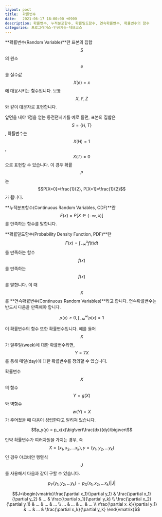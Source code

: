 ```yaml
---
layout: post
title:  확률변수
date:   2021-06-17 18:00:00 +0900
description: 확률변수, 누적분포함수, 확률밀도함수, 연속확률변수, 확률변수의 함수
categories: 프로그래머스-인공지능-데브코스
---
```


**확률변수(Random Variable)**란 표본의 집합 $$S$$의 원소 $$e$$를 실수값 $$X(e) = x$$에 대응시키는 함수입니다. 보통 $$X, Y, Z$$와 같이 대문자로 표현합니다.

앞면을 내야 1점을 얻는 동전던지기를 예로 들면, 표본의 집합은 $$S=\{H,T\}$$, 확률변수는 $$X(H)=1$$, $$X(T)=0$$으로 표현할 수 있습니다. 이 경우 확률 $$P$$는 $$P[X=0]=\frac{1}{2}, P[X=1]=\frac{1}{2}$$가 됩니다.

**누적분포함수(Continuous Random Variables, CDF)**란 $$F(x) = P[X \in (-\infty,x)]$$를 만족하는 함수를 말합니다.

**확률밀도함수(Probability Density Function, PDF)**란 $$F(x)=\int_{-\infty}^{x}{f(t)dt}$$를 만족하는 함수 $$f(x)$$를 만족하는 $$f(x)$$를 말합니다. 이 때 $$X$$를 **연속확률변수(Continuous Random Variables)**라고 합니다. 연속확률변수는 반드시 다음을 만족해야 합니다.

$$p(x) \geq 0, \int_{-\infty}^{\infty}{p(x)} = 1$$

이 확률변수의 함수 또한 확률변수입니다. 예를 들어 $$X$$가 일주일(week)에 대한 확률변수라면, $$Y=7X$$를 통해 매일(day)에 대한 확률변수를 정의할 수 있습니다.

확률변수 $$X$$의 함수 $$Y=g(X)$$와 역함수 $$w(Y)=X$$가 주어졌을 때 다음이 성립한다고 알려져 있습니다.

$$p_y(y) = p_x(x)\big\vert\frac{dx}{dy}\big\vert$$

만약 확률변수가 여러차원을 가지는 경우, 즉 $$X=(x_1,x_2,...x_k), y=(y_1,y_2,...y_k)$$인 경우 야코비안 행렬식 $$J$$를 사용해서 다음과 같이 구할 수 있습니다.

$$p_Y(y_1,y_2,...y_k)=p_X(x_1,x_2,...x_k)\vert J\vert$$

$$J=\begin{vmatrix}\frac{\partial x_1}{\partial y_1} & \frac{\partial x_1}{\partial y_2} & ... & \frac{\partial x_1}{\partial y_k} \\ \frac{\partial x_2}{\partial y_1} & ... & ... & ... \\ ... & ... & ... & ... \\ \frac{\partial x_k}{\partial y_1} & ... & ... & \frac{\partial x_k}{\partial y_k} \end{vmatrix}$$
